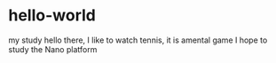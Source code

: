 # hello-world
my study
hello there, I like to watch tennis, it is  amental game
I hope to study the Nano platform
